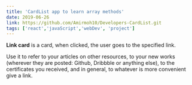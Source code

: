 ```yaml
---
title: 'CardList app to learn array methods'
date: 2019-06-26
link: https://github.com/Amirmoh10/Developers-CardList.git
tags: ['react','javaScript','webDev', 'project']
---
```


**Link card** is a card, when clicked, the user goes to the specified link.

Use it to refer to your articles on other resources, to your new works (wherever they are posted: Github, Dribbble or anything else), to the certificates you received, and in general, to whatever is more convenient give a link.
